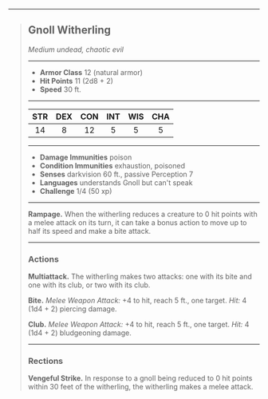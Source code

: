 ***
> ## Gnoll Witherling
> *Medium undead, chaotic evil*
> 
> ***
> 
> - **Armor Class** 12 (natural armor)
> - **Hit Points** 11 (2d8 + 2)
> - **Speed** 30 ft.
> 
> ***
> 
> |STR|DEX|CON|INT|WIS|CHA|
> |:---:|:---:|:---:|:---:|:---:|:---:|
> |14|8|12|5|5|5|
> 
> ***
> 
> - **Damage Immunities** poison
> - **Condition Immunities** exhaustion, poisoned
> - **Senses** darkvision 60 ft., passive Perception 7
> - **Languages** understands Gnoll but can't speak
> - **Challenge** 1/4 (50 xp)
> 
> ***
> 
> **Rampage.** When the witherling reduces a creature to 0 hit points with a melee attack on its turn, it can take a bonus action to move up to half its speed and make a bite attack.
> 
> ***
> 
> ### Actions
> **Multiattack.** The witherling makes two attacks: one with its bite and one with its club, or two with its club.
> 
> **Bite.** *Melee Weapon Attack:* +4 to hit, reach 5 ft., one target. *Hit:* 4 (1d4 + 2) piercing damage.
> 
> **Club.** *Melee Weapon Attack:* +4 to hit, reach 5 ft., one target. *Hit:* 4 (1d4 + 2) bludgeoning damage.
> 
> ***
> 
> ### Rections
> **Vengeful Strike.** In response to a gnoll being reduced to 0 hit points within 30 feet of the witherling, the witherling makes a melee attack.